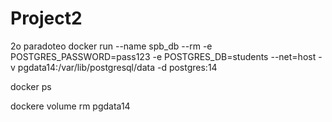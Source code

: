 # Project2
2o paradoteo
docker run --name spb_db --rm -e  POSTGRES_PASSWORD=pass123 -e POSTGRES_DB=students --net=host -v pgdata14:/var/lib/postgresql/data  -d postgres:14

docker ps

dockere volume rm pgdata14

